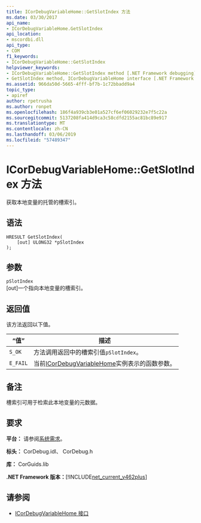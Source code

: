 ```yaml
---
title: ICorDebugVariableHome::GetSlotIndex 方法
ms.date: 03/30/2017
api_name:
- ICorDebugVariableHome.GetSlotIndex
api_location:
- mscordbi.dll
api_type:
- COM
f1_keywords:
- ICorDebugVariableHome::GetSlotIndex
helpviewer_keywords:
- ICorDebugVariableHome::GetSlotIndex method [.NET Framework debugging]
- GetSlotIndex method, ICorDebugVariableHome interface [.NET Framework debugging]
ms.assetid: 966da50d-5665-4fff-bf7b-1c72bbadd9a4
topic_type:
- apiref
author: rpetrusha
ms.author: ronpet
ms.openlocfilehash: 186f4a939cb3e01a527cf6ef06029232e7f5c22a
ms.sourcegitcommit: 5137208fa414d9ca3c58cdfd2155ac81bc89e917
ms.translationtype: MT
ms.contentlocale: zh-CN
ms.lasthandoff: 03/06/2019
ms.locfileid: "57489347"
---
```

# <a name="icordebugvariablehomegetslotindex-method"></a>ICorDebugVariableHome::GetSlotIndex 方法
获取本地变量的托管的槽索引。  
  
## <a name="syntax"></a>语法  
  
```  
HRESULT GetSlotIndex(  
    [out] ULONG32 *pSlotIndex  
);  
```  
  
## <a name="parameters"></a>参数  
 `pSlotIndex`  
 [out]一个指向本地变量的槽索引。  
  
## <a name="return-value"></a>返回值  
 该方法返回以下值。  
  
|“值”|描述|  
|-----------|-----------------|  
|`S_OK`|方法调用返回中的槽索引值`pSlotIndex`。|  
|`E_FAIL`|当前[ICorDebugVariableHome](../../../../docs/framework/unmanaged-api/debugging/icordebugvariablehome-interface.md)实例表示的函数参数。|  
  
## <a name="remarks"></a>备注  
 槽索引可用于检索此本地变量的元数据。  
  
## <a name="requirements"></a>要求  
 **平台：** 请参阅[系统需求](../../../../docs/framework/get-started/system-requirements.md)。  
  
 **标头：** CorDebug.idl、 CorDebug.h  
  
 **库：** CorGuids.lib  
  
 **.NET Framework 版本：**[!INCLUDE[net_current_v462plus](../../../../includes/net-current-v462plus-md.md)]  
  
## <a name="see-also"></a>请参阅
- [ICorDebugVariableHome 接口](../../../../docs/framework/unmanaged-api/debugging/icordebugvariablehome-interface.md)
